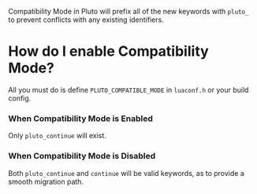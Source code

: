 Compatibility Mode in Pluto will prefix all of the new keywords with `pluto_` to prevent conflicts with any existing identifiers.
# How do I enable Compatibility Mode?
All you must do is define `PLUTO_COMPATIBLE_MODE` in `luaconf.h` or your build config.
### When Compatibility Mode is Enabled
Only `pluto_continue` will exist.
### When Compatibility Mode is Disabled
Both `pluto_continue` and `continue` will be valid keywords, as to provide a smooth migration path.
